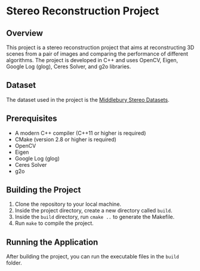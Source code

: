 # Stereo Reconstruction Project

## Overview
This project is a stereo reconstruction project that aims at reconstructing 3D scenes from a pair of images and comparing the performance of 
different algorithms. The project is developed in C++ and uses OpenCV, Eigen, Google Log (glog), Ceres Solver, and g2o libraries. 

## Dataset 

The dataset used in the project is the [Middlebury Stereo Datasets](https://vision.middlebury.edu/stereo/data/scenes2021/). 

## Prerequisites

* A modern C++ compiler (C++11 or higher is required)
* CMake (version 2.8 or higher is required)
* OpenCV
* Eigen
* Google Log (glog)
* Ceres Solver
* g2o 

## Building the Project

1. Clone the repository to your local machine.
2. Inside the project directory, create a new directory called `build`.
3. Inside the `build` directory, run `cmake ..` to generate the Makefile.
4. Run `make` to compile the project.

## Running the Application

After building the project, you can run the executable files in the `build` folder. 


